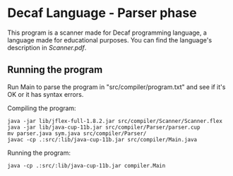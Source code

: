 # Decaf Language - Parser phase

This program is a scanner made for Decaf programming language, a language made for educational purposes. You can find the language's description in *Scanner.pdf*.

## Running the program 

Run Main to parse the program in "src/compiler/program.txt" and see if it's OK or it has syntax errors.

Compiling the program:

```
java -jar lib/jflex-full-1.8.2.jar src/compiler/Scanner/Scanner.flex
java -jar lib/java-cup-11b.jar src/compiler/Parser/parser.cup
mv parser.java sym.java src/compiler/Parser/
javac -cp .:src/:lib/java-cup-11b.jar src/compiler/Main.java
```

Running the program:

```
java -cp .:src/:lib/java-cup-11b.jar compiler.Main
```
